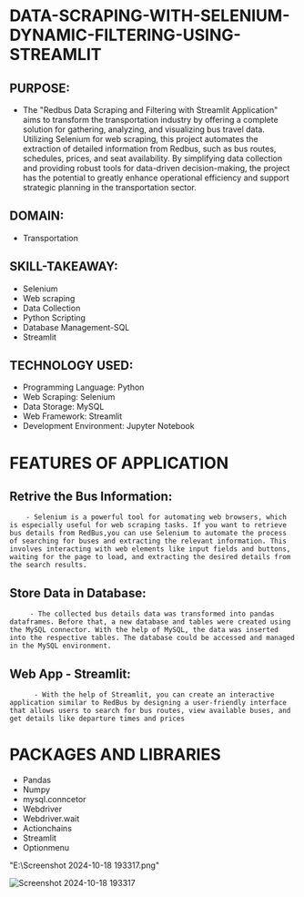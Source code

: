 # DATA-SCRAPING-WITH-SELENIUM-DYNAMIC-FILTERING-USING-STREAMLIT
## PURPOSE:

- The "Redbus Data Scraping and Filtering with Streamlit Application" aims to transform the transportation industry by offering a complete solution for gathering, analyzing, and visualizing bus travel data. Utilizing Selenium for web scraping, this project automates the extraction of detailed information from Redbus, such as bus routes, schedules, prices, and seat availability. By simplifying data collection and providing robust tools for data-driven decision-making, the project has the potential to greatly enhance operational efficiency and support strategic planning in the transportation sector.

## DOMAIN:
- Transportation

## SKILL-TAKEAWAY:
- Selenium
- Web scraping
- Data Collection
- Python Scripting
- Database Management-SQL
- Streamlit
  
## TECHNOLOGY USED:
- Programming Language: Python
- Web Scraping: Selenium
- Data Storage: MySQL
- Web Framework: Streamlit
- Development Environment: Jupyter Notebook

# FEATURES OF APPLICATION
## Retrive the Bus Information:
        - Selenium is a powerful tool for automating web browsers, which is especially useful for web scraping tasks. If you want to retrieve bus details from RedBus,you can use Selenium to automate the process of searching for buses and extracting the relevant information. This involves interacting with web elements like input fields and buttons, waiting for the page to load, and extracting the desired details from the search results.

## Store Data in Database:
         - The collected bus details data was transformed into pandas dataframes. Before that, a new database and tables were created using the MySQL connector. With the help of MySQL, the data was inserted into the respective tables. The database could be accessed and managed in the MySQL environment.

## Web App - Streamlit:
          - With the help of Streamlit, you can create an interactive application similar to RedBus by designing a user-friendly interface that allows users to search for bus routes, view available buses, and get details like departure times and prices


# PACKAGES AND LIBRARIES
- Pandas
- Numpy
- mysql.conncetor
- Webdriver
- Webdriver.wait
- Actionchains
- Streamlit
- Optionmenu


"E:\Screenshot 2024-10-18 193317.png"



![Screenshot 2024-10-18 193317](https://github.com/user-attachments/assets/9ad68864-2ff9-408a-98cb-327d9db23aa1)


